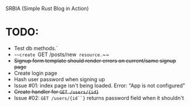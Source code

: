 SRBIA (Simple Rust Blog in Action)


TODO:
===============================================================================
- Test db methods.`
- `~~create `GET /posts/new` resource.`~~
- ~~Signup form template should render errors on current/same signup page~~
- Create login page
- Hash user password when signing up
- Issue #01: index page isn't being loaded. Error: "App is not configured"
- ~~Create handler for `GET /users/{id}`~~
- Issue #02: `GET /users/{id``}` returns password field when it shouldn't
